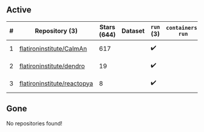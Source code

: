 ## Active
| # | Repository (3) | Stars (644) | Dataset | `run` (3) | `containers-run` | Last Modified |
| --- | --- | --- | --- | --- | --- | --- |
| 1 | [flatironinstitute/CaImAn](https://github.com/flatironinstitute/CaImAn) | 617 |  | :heavy_check_mark: |  | 2024-08-11 01:03:56+00:00 |
| 2 | [flatironinstitute/dendro](https://github.com/flatironinstitute/dendro) | 19 |  | :heavy_check_mark: |  | 2024-05-20 12:26:05+00:00 |
| 3 | [flatironinstitute/reactopya](https://github.com/flatironinstitute/reactopya) | 8 |  | :heavy_check_mark: |  | 2020-07-07 08:34:24+00:00 |

## Gone
No repositories found!
